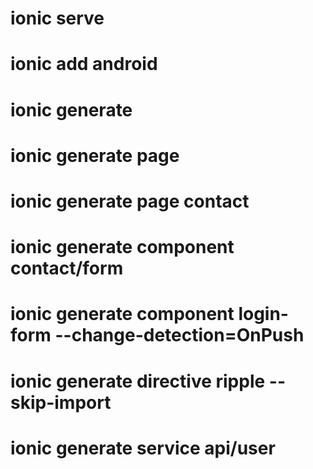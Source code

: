 # ionic serve
# ionic add android
# ionic generate 
# ionic generate page
# ionic generate page contact
# ionic generate component contact/form
# ionic generate component login-form --change-detection=OnPush
# ionic generate directive ripple --skip-import
# ionic generate service api/user